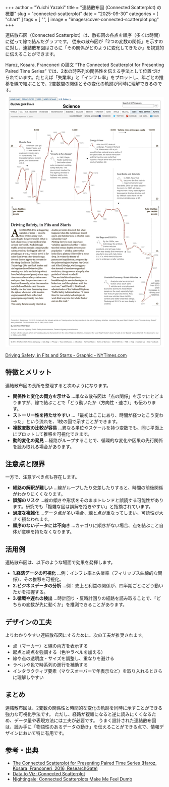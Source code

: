 +++
author = "Yuichi Yazaki"
title = "連結散布図 (Connected Scatterplot) の概要"
slug = "connected-scatterplot"
date = "2025-09-30"
categories = [
    "chart"
]
tags = [
    "",
]
image = "images/cover-connected-scatterplot.png"
+++

連結散布図（Connected Scatterplot）は、散布図の各点を順序（多くは時間）に従って線で結んだグラフです。
従来の散布図が「2つの変数の関係」を示すのに対し、連結散布図はさらに「その関係がどのように変化してきたか」を視覚的に伝えることができます。

<!--more-->

Haroz, Kosara, Franconeri の論文 “The Connected Scatterplot for Presenting Paired Time Series” では、2本の時系列の関係性を伝える手法として位置づけられています。たとえば「失業率」と「インフレ率」をプロットし、年ごとの推移を線で結ぶことで、2変数間の関係とその変化の軌跡が同時に理解できるのです。

![](images/connected-scatterplot.png)

[Driving Safety, in Fits and Starts - Graphic - NYTimes.com](https://archive.nytimes.com/www.nytimes.com/interactive/2012/09/17/science/driving-safety-in-fits-and-starts.html)


## 特徴とメリット

連結散布図の長所を整理すると次のようになります。

- **関係性と変化の両方を示せる** ...単なる散布図は「点の関係」を示すにとどまりますが、線で結ぶことで「どう動いたか（方向性・速さ）」も伝わります。
- **ストーリー性を持たせやすい** ...「最初はここにあり、時間が経つとこう変わった」という流れを、1枚の図で示すことができます。
- **複数変数の比較が容易** ...異なる単位やスケールを持つ変数でも、同じ平面上にプロットして推移を可視化できます。
- **動的変化の発見** ...経路がループすることで、循環的な変化や因果の先行関係を読み取れる場合があります。



## 注意点と限界

一方で、注意すべき点も存在します。

- **経路の解釈が難しい** ...線がループしたり交差したりすると、時間の前後関係がわかりにくくなります。
- **誤解のリスク** ...線の傾きや形状をそのままトレンドと誤読する可能性があります。研究でも「複雑な図は誤解を招きやすい」と指摘されています。
- **過度な複雑化** ...データ点が多い場合、線と点が重なってしまい、可読性が大きく損なわれます。
- **順序のないデータには不向き** ...カテゴリに順序がない場合、点を結ぶこと自体が意味を持たなくなります。



## 活用例

連結散布図は、以下のような場面で効果を発揮します。

- **1.経済データの可視化** ...例：インフレ率と失業率（フィリップス曲線的な関係）、その推移を可視化。
- **2.ビジネスデータの分析** ...例：売上と利益の関係が、四半期ごとにどう動いたかを把握する。
- **3.循環や遅れの検出** ...時計回り・反時計回りの経路を読み取ることで、「どちらの変数が先に動くか」を推測できることがあります。



## デザインの工夫

よりわかりやすい連結散布図にするために、次の工夫が推奨されます。

- 点（マーカー）と線の両方を表示する
- 起点と終点を強調する（色やラベルを加える）
- 線や点の透明度・サイズを調整し、重なりを避ける
- ラベルや色で時系列の進行を補助する
- インタラクティブ要素（マウスオーバーで年表示など）を取り入れるとさらに理解しやすい



## まとめ

連結散布図は、2変数の関係性と時間的な変化の軌跡を同時に示すことができる強力な可視化手法です。
ただし、経路が複雑になると逆に読みにくくなるため、データ量や表現方法には工夫が必要です。
うまく設計された連結散布図は、読み手に「物語性のあるデータの動き」を伝えることができる点で、情報デザインにおいて特に有用です。



## 参考・出典

- [The Connected Scatterplot for Presenting Paired Time Series (Haroz, Kosara, Franconeri, 2016, ResearchGate)](https://www.researchgate.net/publication/284273966_The_Connected_Scatterplot_for_Presenting_Paired_Time_Series)
- [Data to Viz: Connected Scatterplot](https://www.data-to-viz.com/graph/connectedscatter.html)
- [Nightingale: Connected Scatterplots Make Me Feel Dumb](https://nightingaledvs.com/connected-scatterplots-make-me-feel-dumb/)


